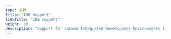 ```yaml
---
type: 文档
title: "IDE support"
linkTitle: "IDE support"
weight: 30
description: "Support for common Integrated Development Environments (IDEs)"
---
```


